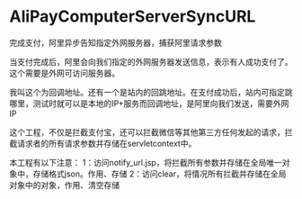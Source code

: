 # AliPayComputerServerSyncURL
完成支付，阿里异步告知指定外网服务器，捕获阿里请求参数

当支付完成后，阿里会向我们指定的外网服务器发送信息，表示有人成功支付了。这个需要是外网可访问服务器。


我叫这个为回调地址。还有一个是站内的回跳地址。在支付成功后，站内可指定跳哪里，测试时就可以是本地的IP+服务而回调地址，是阿里向我们发送，需要外网IP


这个工程，不仅是拦截支付宝，还可以拦截微信等其他第三方任何发起的请求，拦截请求者的所有请求参数并存储在servletcontext中。

本工程有以下注意：
1：访问notify_url.jsp，将拦截所有参数并存储在全局唯一对象中，存储格式json。作用、存储
2：访问clear，将情况所有拦截并存储在全局对象中的对象，作用、清空存储
